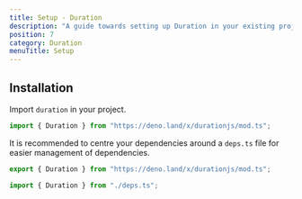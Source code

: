 ```yaml
---
title: Setup - Duration
description: "A guide towards setting up Duration in your existing project."
position: 7
category: Duration
menuTitle: Setup
---
```


## Installation

Import `duration` in your project.

```ts
import { Duration } from "https://deno.land/x/durationjs/mod.ts";
```

It is recommended to centre your dependencies around a `deps.ts` file for easier
management of dependencies.

<code-group>
<code-block label = "deps.ts" active>

```ts
export { Duration } from "https://deno.land/x/durationjs/mod.ts";
```

</code-block>
  <code-block label = "mod.ts">

```ts
import { Duration } from "./deps.ts";
```

</code-block>
</code-group>
